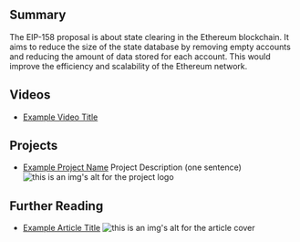 ## Summary

The EIP-158 proposal is about state clearing in the Ethereum blockchain. It aims to reduce the size of the state database by removing empty accounts and reducing the amount of data stored for each account. This would improve the efficiency and scalability of the Ethereum network.

## Videos

- [Example Video Title](https://www.youtube.com/watch?v=TDGq4aeevgY)

## Projects

- [Example Project Name](https://xxxx.xxx/xxxxx) Project Description (one sentence) ![this is an img's alt for the project logo](https://xxxx.xxx/project-logo.xxx)

## Further Reading

- [Example Article Title](https://xxxx.xxx/xxxxx) ![this is an img's alt for the article cover](https://xxxx.xxx/article-cover.xxx)
